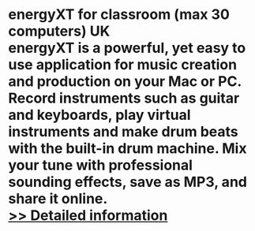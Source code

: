 # energyXT for classroom (max 30 computers) UK<br />energyXT is a powerful, yet easy to use application for music creation and production on your Mac or PC. Record instruments such as guitar and keyboards, play virtual instruments and make drum beats with the built-in drum machine. Mix your tune with professional sounding effects, save as MP3, and share it online.<br />[>> Detailed information](https://secure.shareit.com/shareit/product.html?productid=300455414&affiliateid=200057808)